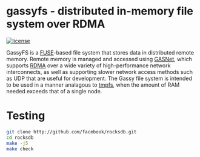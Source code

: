 gassyfs - distributed in-memory file system over RDMA
=======

[![license](http://img.shields.io/badge/license-MIT-red.svg?style=flat)](https://raw.githubusercontent.com/noahdesu/gassyfs/master/LICENSE)

GassyFS is a [FUSE](http://fuse.sourceforge.net/)-based file system that stores data in distributed remote memory. Remote memory is managed and accessed using [GASNet](http://gasnet.lbl.gov/), which supports [RDMA](http://en.wikipedia.org/wiki/Remote_direct_memory_access) over a wide variety of high-performance network interconnects, as well as supporting slower network access methods such as UDP that are useful for development. The Gassy file system is intended to be used in a manner analagous to [tmpfs](http://en.wikipedia.org/wiki/Tmpfs), when the amount of RAM needed exceeds that of a single node.

# Testing

```bash
git clone http://github.com/facebook/rocksdb.git
cd rocksdb
make -j5
make check
```
